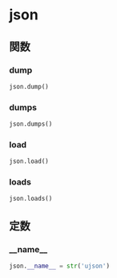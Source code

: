 # json
## 関数
### dump
```python
json.dump()
```
### dumps
```python
json.dumps()
```
### load
```python
json.load()
```
### loads
```python
json.loads()
```
## 定数
### \_\_name\_\_
```python
json.__name__ = str('ujson')
```
